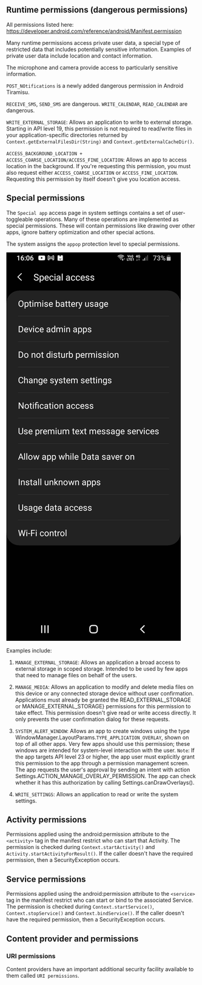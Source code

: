 
## Runtime permissions (dangerous permissions)

All permissions listed here: https://developer.android.com/reference/android/Manifest.permission

Many runtime permissions access private user data, a special type of restricted data that includes potentially sensitive information. Examples of private user data include location and contact information.

The microphone and camera provide access to particularly sensitive information.

`POST_NOtifications` is a newly added dangerous permission in Android Tiramisu.

`RECEIVE_SMS`, `SEND_SMS` are dangerous.
`WRITE_CALENDAR`, `READ_CALENDAR` are dangerous.


`WRITE_EXTERNAL_STORAGE`: Allows an application to write to external storage. Starting in API level 19, this permission is not required to read/write files in your application-specific directories returned by `Context.getExternalFilesDir(String)` and `Context.getExternalCacheDir()`.

`ACCESS_BACKGROUND_LOCATION + ACCESS_COARSE_LOCATION/ACCESS_FINE_LOCATION`: Allows an app to access location in the background. If you're requesting this permission, you must also request either `ACCESS_COARSE_LOCATION` or `ACCESS_FINE_LOCATION`. Requesting this permission by itself doesn't give you location access.


## Special permissions

The `Special app` access page in system settings contains a set of user-toggleable operations. Many of these operations are implemented as special permissions.
These will contain permissions like drawing over other apps, ignore battery optimization and other special actions.

The system assigns the `appop` protection level to special permissions.

![appops](images/appops.png)

Examples include:
1. `MANAGE_EXTERNAL_STORAGE`: Allows an application a broad access to external storage in scoped storage. Intended to be used by few apps that need to manage files on behalf of the users.

2. `MANAGE_MEDIA`: Allows an application to modify and delete media files on this device or any connected storage device without user confirmation. Applications must already be granted the READ_EXTERNAL_STORAGE or MANAGE_EXTERNAL_STORAGE} permissions for this permission to take effect. This permission doesn't give read or write access directly. It only prevents the user confirmation dialog for these requests.

3. `SYSTEM_ALERT_WINDOW`: Allows an app to create windows using the type WindowManager.LayoutParams.`TYPE_APPLICATION_OVERLAY`, shown on top of all other apps. Very few apps should use this permission; these windows are intended for system-level interaction with the user.
`Note`: If the app targets API level 23 or higher, the app user must explicitly grant this permission to the app through a permission management screen. The app requests the user's approval by sending an intent with action Settings.ACTION_MANAGE_OVERLAY_PERMISSION. The app can check whether it has this authorization by calling Settings.canDrawOverlays().

4. `WRITE_SETTINGS`: Allows an application to read or write the system settings.


## Activity permissions

Permissions applied using the android:permission attribute to the `<activity>` tag in the manifest restrict who can start that Activity. The permission is checked during `Context.startActivity()` and `Activity.startActivityForResult()`. If the caller doesn't have the required permission, then a SecurityException occurs.

## Service permissions

Permissions applied using the android:permission attribute to the `<service>` tag in the manifest restrict who can start or bind to the associated Service. The permission is checked during `Context.startService()`, `Context.stopService()` and `Context.bindService()`. If the caller doesn't have the required permission, then a SecurityException occurs.

## Content provider and permissions

### URI permissions

Content providers have an important additional security facility available to them called `URI permissions`.

